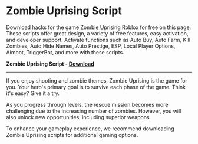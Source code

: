 <h1>Zombie Uprising Script</h1>

Download hacks for the game Zombie Uprising Roblox for free on this page. These scripts offer great design, a variety of free features, easy activation, and developer support. Activate functions such as Auto Buy, Auto Farm, Kill Zombies, Auto Hide Names, Auto Prestige, ESP, Local Player Options, Aimbot, TriggerBot, and more with these scripts.


**Zombie Uprising Script - [Download](https://dlgram.com/uVGbD)**


------------------------------------------------------------------------------------------------------------------


If you enjoy shooting and zombie themes, Zombie Uprising is the game for you. Your hero's primary goal is to survive each phase of the game. Think it's easy? Give it a try.


As you progress through levels, the rescue mission becomes more challenging due to the increasing number of zombies. However, you will also unlock new opportunities, including superior weapons.


To enhance your gameplay experience, we recommend downloading Zombie Uprising scripts for additional gaming options.
